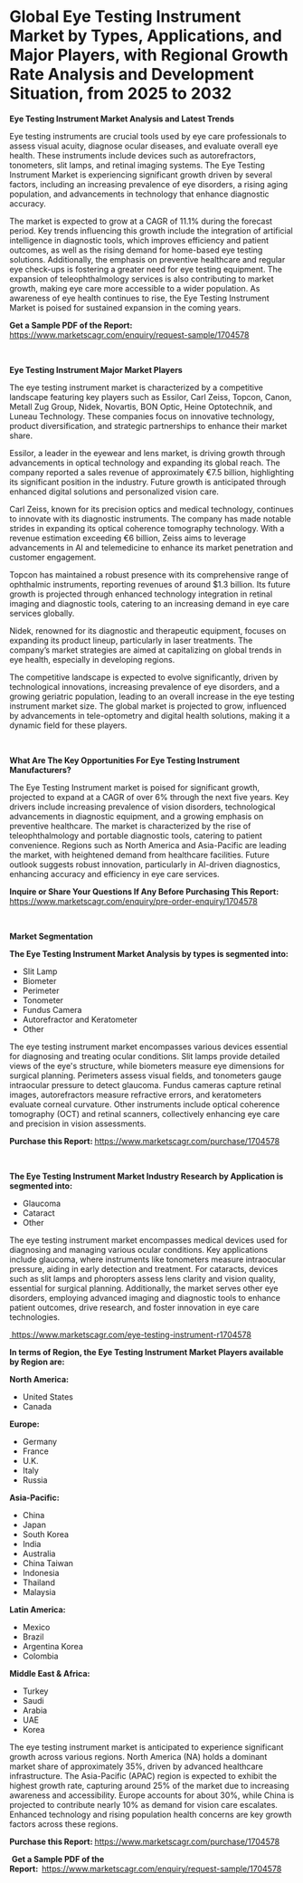 <p><h1>Global Eye Testing Instrument Market by Types, Applications, and Major Players, with Regional Growth Rate Analysis and Development Situation, from 2025 to 2032</h1></p><p><strong>Eye Testing Instrument Market Analysis and Latest Trends</strong></p>
<p><p>Eye testing instruments are crucial tools used by eye care professionals to assess visual acuity, diagnose ocular diseases, and evaluate overall eye health. These instruments include devices such as autorefractors, tonometers, slit lamps, and retinal imaging systems. The Eye Testing Instrument Market is experiencing significant growth driven by several factors, including an increasing prevalence of eye disorders, a rising aging population, and advancements in technology that enhance diagnostic accuracy.</p><p>The market is expected to grow at a CAGR of 11.1% during the forecast period. Key trends influencing this growth include the integration of artificial intelligence in diagnostic tools, which improves efficiency and patient outcomes, as well as the rising demand for home-based eye testing solutions. Additionally, the emphasis on preventive healthcare and regular eye check-ups is fostering a greater need for eye testing equipment. The expansion of teleophthalmology services is also contributing to market growth, making eye care more accessible to a wider population. As awareness of eye health continues to rise, the Eye Testing Instrument Market is poised for sustained expansion in the coming years.</p></p>
<p><strong>Get a Sample PDF of the Report:&nbsp;</strong> <a href="https://www.marketscagr.com/enquiry/request-sample/1704578?utm_campaign=3553&utm_medium=2&utm_source=Github&utm_content=ia&utm_term=13042025&utm_id=eye-testing-instrument">https://www.marketscagr.com/enquiry/request-sample/1704578</a></p>
<p>&nbsp;</p>
<p><strong>Eye Testing Instrument Major Market Players</strong></p>
<p><p>The eye testing instrument market is characterized by a competitive landscape featuring key players such as Essilor, Carl Zeiss, Topcon, Canon, Metall Zug Group, Nidek, Novartis, BON Optic, Heine Optotechnik, and Luneau Technology. These companies focus on innovative technology, product diversification, and strategic partnerships to enhance their market share.</p><p>Essilor, a leader in the eyewear and lens market, is driving growth through advancements in optical technology and expanding its global reach. The company reported a sales revenue of approximately €7.5 billion, highlighting its significant position in the industry. Future growth is anticipated through enhanced digital solutions and personalized vision care.</p><p>Carl Zeiss, known for its precision optics and medical technology, continues to innovate with its diagnostic instruments. The company has made notable strides in expanding its optical coherence tomography technology. With a revenue estimation exceeding €6 billion, Zeiss aims to leverage advancements in AI and telemedicine to enhance its market penetration and customer engagement.</p><p>Topcon has maintained a robust presence with its comprehensive range of ophthalmic instruments, reporting revenues of around $1.3 billion. Its future growth is projected through enhanced technology integration in retinal imaging and diagnostic tools, catering to an increasing demand in eye care services globally.</p><p>Nidek, renowned for its diagnostic and therapeutic equipment, focuses on expanding its product lineup, particularly in laser treatments. The company’s market strategies are aimed at capitalizing on global trends in eye health, especially in developing regions.</p><p>The competitive landscape is expected to evolve significantly, driven by technological innovations, increasing prevalence of eye disorders, and a growing geriatric population, leading to an overall increase in the eye testing instrument market size. The global market is projected to grow, influenced by advancements in tele-optometry and digital health solutions, making it a dynamic field for these players.</p></p>
<p>&nbsp;</p>
<p><strong>What Are The Key Opportunities For Eye Testing Instrument Manufacturers?</strong></p>
<p><p>The Eye Testing Instrument market is poised for significant growth, projected to expand at a CAGR of over 6% through the next five years. Key drivers include increasing prevalence of vision disorders, technological advancements in diagnostic equipment, and a growing emphasis on preventive healthcare. The market is characterized by the rise of teleophthalmology and portable diagnostic tools, catering to patient convenience. Regions such as North America and Asia-Pacific are leading the market, with heightened demand from healthcare facilities. Future outlook suggests robust innovation, particularly in AI-driven diagnostics, enhancing accuracy and efficiency in eye care services.</p></p>
<p><strong>Inquire or Share Your Questions If Any Before Purchasing This Report:</strong> <a href="https://www.marketscagr.com/enquiry/pre-order-enquiry/1704578?utm_campaign=3553&utm_medium=2&utm_source=Github&utm_content=ia&utm_term=13042025&utm_id=eye-testing-instrument">https://www.marketscagr.com/enquiry/pre-order-enquiry/1704578</a></p>
<p>&nbsp;</p>
<p><strong>Market Segmentation</strong></p>
<p><strong>The Eye Testing Instrument Market Analysis by types is segmented into:</strong></p>
<p><ul><li>Slit Lamp</li><li>Biometer</li><li>Perimeter</li><li>Tonometer</li><li>Fundus Camera</li><li>Autorefractor and Keratometer</li><li>Other</li></ul></p>
<p><p>The eye testing instrument market encompasses various devices essential for diagnosing and treating ocular conditions. Slit lamps provide detailed views of the eye's structure, while biometers measure eye dimensions for surgical planning. Perimeters assess visual fields, and tonometers gauge intraocular pressure to detect glaucoma. Fundus cameras capture retinal images, autorefractors measure refractive errors, and keratometers evaluate corneal curvature. Other instruments include optical coherence tomography (OCT) and retinal scanners, collectively enhancing eye care and precision in vision assessments.</p></p>
<p><strong>Purchase this Report:&nbsp;</strong><a href="https://www.marketscagr.com/purchase/1704578?utm_campaign=3553&utm_medium=2&utm_source=Github&utm_content=ia&utm_term=13042025&utm_id=eye-testing-instrument">https://www.marketscagr.com/purchase/1704578</a></p>
<p>&nbsp;</p>
<p><strong>The Eye Testing Instrument Market Industry Research by Application is segmented into:</strong></p>
<p><ul><li>Glaucoma</li><li>Cataract</li><li>Other</li></ul></p>
<p><p>The eye testing instrument market encompasses medical devices used for diagnosing and managing various ocular conditions. Key applications include glaucoma, where instruments like tonometers measure intraocular pressure, aiding in early detection and treatment. For cataracts, devices such as slit lamps and phoropters assess lens clarity and vision quality, essential for surgical planning. Additionally, the market serves other eye disorders, employing advanced imaging and diagnostic tools to enhance patient outcomes, drive research, and foster innovation in eye care technologies.</p></p>
<p><a href="https://www.marketscagr.com/eye-testing-instrument-r1704578?utm_campaign=3553&utm_medium=2&utm_source=Github&utm_content=ia&utm_term=13042025&utm_id=eye-testing-instrument">&nbsp;https://www.marketscagr.com/eye-testing-instrument-r1704578</a></p>
<p><strong>In terms of Region, the Eye Testing Instrument Market Players available by Region are:</strong></p>
<p>
    <p> <strong> North America: </strong>
        <ul>
            <li>United States</li>
            <li>Canada</li>
        </ul>
        </p> 
    <p> <strong> Europe: </strong>
        <ul>
            <li>Germany</li>
            <li>France</li>
            <li>U.K.</li>
            <li>Italy</li>
            <li>Russia</li>
        </ul>
        </p> 
    <p> <strong> Asia-Pacific: </strong>
        <ul>
            <li>China</li>
            <li>Japan</li>
            <li>South Korea</li>
            <li>India</li>
            <li>Australia</li>
            <li>China Taiwan</li>
            <li>Indonesia</li>
            <li>Thailand</li>
            <li>Malaysia</li>
        </ul>
        </p> 
    <p> <strong> Latin America: </strong>
        <ul>
            <li>Mexico</li>
            <li>Brazil</li>
            <li>Argentina Korea</li>
            <li>Colombia</li>
        </ul>
        </p> 
    <p> <strong> Middle East & Africa: </strong>
        <ul>
            <li>Turkey</li>
            <li>Saudi</li>
            <li>Arabia</li>
            <li>UAE</li>
            <li>Korea</li>
        </ul>
    </p>
    </p>
<p><p>The eye testing instrument market is anticipated to experience significant growth across various regions. North America (NA) holds a dominant market share of approximately 35%, driven by advanced healthcare infrastructure. The Asia-Pacific (APAC) region is expected to exhibit the highest growth rate, capturing around 25% of the market due to increasing awareness and accessibility. Europe accounts for about 30%, while China is projected to contribute nearly 10% as demand for vision care escalates. Enhanced technology and rising population health concerns are key growth factors across these regions.</p></p>
<p><strong>Purchase this Report: </strong><a href="https://www.marketscagr.com/purchase/1704578?utm_campaign=3553&utm_medium=2&utm_source=Github&utm_content=ia&utm_term=13042025&utm_id=eye-testing-instrument">https://www.marketscagr.com/purchase/1704578</a></p>
<p>&nbsp;<strong>Get a Sample PDF of the Report:&nbsp;&nbsp;</strong><a href="https://www.marketscagr.com/enquiry/request-sample/1704578?utm_campaign=3553&utm_medium=2&utm_source=Github&utm_content=ia&utm_term=13042025&utm_id=eye-testing-instrument">https://www.marketscagr.com/enquiry/request-sample/1704578</a></p>
<p><strong></strong></p>
<p><p></p><p></p><p></p></p>